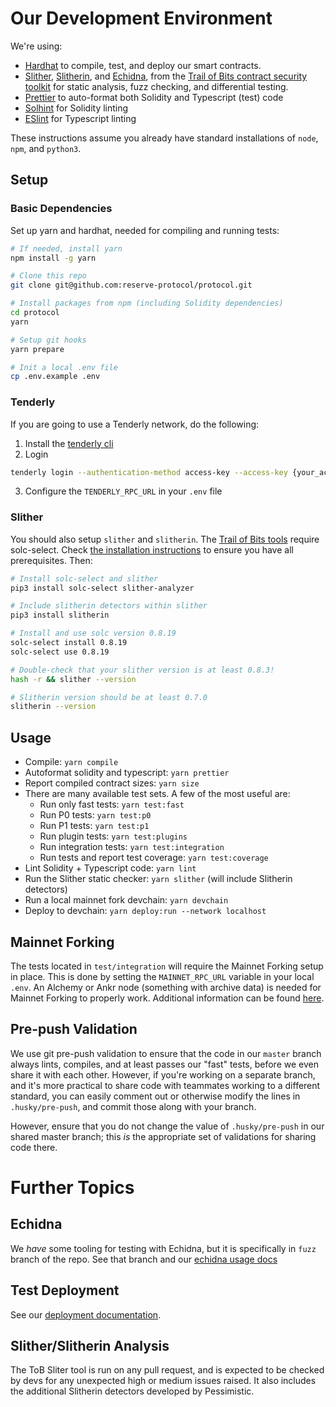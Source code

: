 # Our Development Environment

We're using:

- [Hardhat](hardhat.org) to compile, test, and deploy our smart contracts.
- [Slither][], [Slitherin][], and [Echidna][], from the [Trail of Bits contract security toolkit][tob-suite] for static analysis, fuzz checking, and differential testing.
- [Prettier][] to auto-format both Solidity and Typescript (test) code
- [Solhint][] for Solidity linting
- [ESlint][] for Typescript linting

[echidna]: https://github.com/crytic/echidna
[slither]: https://github.com/crytic/slither
[slitherin]: https://github.com/pessimistic-io/slitherin
[tob-suite]: https://blog.trailofbits.com/2018/03/23/use-our-suite-of-ethereum-security-tools/
[prettier]: https://prettier.io/
[solhint]: https://protofire.github.io/solhint/
[eslint]: https://eslint.org/

These instructions assume you already have standard installations of `node`, `npm`, and `python3`.

## Setup

### Basic Dependencies

Set up yarn and hardhat, needed for compiling and running tests:

```bash
# If needed, install yarn
npm install -g yarn

# Clone this repo
git clone git@github.com:reserve-protocol/protocol.git

# Install packages from npm (including Solidity dependencies)
cd protocol
yarn

# Setup git hooks
yarn prepare

# Init a local .env file
cp .env.example .env
```

### Tenderly

If you are going to use a Tenderly network, do the following:

1. Install the [tenderly cli](https://github.com/Tenderly/tenderly-cli)
2. Login

```bash
tenderly login --authentication-method access-key --access-key {your_access_key} --force
```

3. Configure the `TENDERLY_RPC_URL` in your `.env` file

### Slither

You should also setup `slither` and `slitherin`. The [Trail of Bits tools][tob-suite] require solc-select. Check [the installation instructions](https://github.com/crytic/solc-select) to ensure you have all prerequisites. Then:

```bash
# Install solc-select and slither
pip3 install solc-select slither-analyzer

# Include slitherin detectors within slither
pip3 install slitherin

# Install and use solc version 0.8.19
solc-select install 0.8.19
solc-select use 0.8.19

# Double-check that your slither version is at least 0.8.3!
hash -r && slither --version

# Slitherin version should be at least 0.7.0
slitherin --version
```

## Usage

- Compile: `yarn compile`
- Autoformat solidity and typescript: `yarn prettier`
- Report compiled contract sizes: `yarn size`
- There are many available test sets. A few of the most useful are:
  - Run only fast tests: `yarn test:fast`
  - Run P0 tests: `yarn test:p0`
  - Run P1 tests: `yarn test:p1`
  - Run plugin tests: `yarn test:plugins`
  - Run integration tests: `yarn test:integration`
  - Run tests and report test coverage: `yarn test:coverage`
- Lint Solidity + Typescript code: `yarn lint`
- Run the Slither static checker: `yarn slither` (will include Slitherin detectors)
- Run a local mainnet fork devchain: `yarn devchain`
- Deploy to devchain: `yarn deploy:run --network localhost`

## Mainnet Forking

The tests located in `test/integration` will require the Mainnet Forking setup in place. This is done by setting the `MAINNET_RPC_URL` variable in your local `.env`. An Alchemy or Ankr node (something with archive data) is needed for Mainnet Forking to properly work. Additional information can be found [here](https://hardhat.org/hardhat-network/guides/mainnet-forking.html).

## Pre-push Validation

We use git pre-push validation to ensure that the code in our `master` branch always lints, compiles, and at least passes our "fast" tests, before we even share it with each other. However, if you're working on a separate branch, and it's more practical to share code with teammates working to a different standard, you can easily comment out or otherwise modify the lines in `.husky/pre-push`, and commit those along with your branch.

However, ensure that you do not change the value of `.husky/pre-push` in our shared master branch; this _is_ the appropriate set of validations for sharing code there.

# Further Topics

## Echidna

We _have_ some tooling for testing with Echidna, but it is specifically in `fuzz` branch of the repo. See that branch and our [echidna usage docs](using-echidna.md)

## Test Deployment

See our [deployment documentation](deployment.md).

## Slither/Slitherin Analysis

The ToB Sliter tool is run on any pull request, and is expected to be checked by devs for any unexpected high or medium issues raised. It also includes the additional Slitherin detectors developed by Pessimistic.

